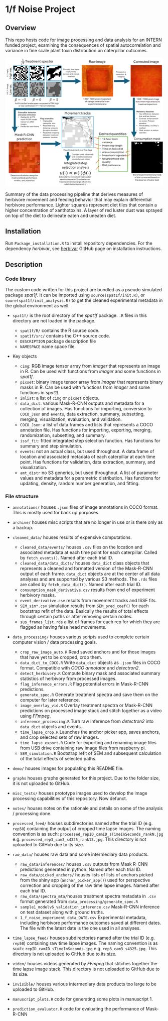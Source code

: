 # 1/f Noise Project

## Overview

This repo hosts code for image processing and data analysis for an INTERN funded project, examining the consequences of spatial autocorrelation and variance in fine scale plant toxin distribution on caterpillar outcomes. 




![**Manuscript 1 methods figure**](demo/methods_figure.png)

Summary of the data processing pipeline that derives measures of herbivore movement and feeding behavior that may explain differential herbivore performance. Lighter squares represent diet tiles that contain a higher concentration of xanthotoxins. A layer of red luster dust was sprayed on top of the diet to delineate eaten and uneaten diet. 




## Installation

Run `Package_installation.R` to install repository dependencies. For the dependency *herbivar*, see  [herbivar](https://github.com/vsbpan/herbivar) GitHub page on installation instructions. 


## Description

### Code library 

The custom code written for this project are bundled as a pseudo simulated package *spat1f*. It can be imported using `source(spat1f/init.R)`, or `soure(spat1f/init_analysis.R)` to get the cleaned experimental metadata in the global environment as well.  


* `spat1f/` is the root directory of the *spat1f* package. `.R` files in this directory are not loaded in the package. 
    * `spat1f/R/` contains the R source code. 
    * `spat1f/src/` contains the C++ source code.
    * `DESCRIPTION` package description file
    * `NAMESPACE` name space file

* Key objects
    * `cimg`: RGB image tensor array from *imager* that represents an image in R. Can be used with functions from *imager* and some functions in *spat1f*.
    * `pixset`: binary image tensor array from *imager* that represents binary masks in R. Can be used with functions from *imager* and some functions in *spat1f*. 
    * `imlist`: a list of `cimg` or `pixset` objects. 
    * `data_dict`: various Mask-R-CNN outputs and metadata for a collection of images. Has functions for importing, conversion to `COCO_Json` and `events`, data extraction, summary, subsetting, merging, visualization, evaluation, and validation. 
    * `COCO_Json`: a list of data.frames and lists that represents a COCO annotation file. Has functions for importing, exporting, merging, randomization, subsetting, and summary. 
    * `issf_fit`: fitted integrated step selection function. Has functions for summary and step simulation.
    * `events`: not an actual class, but used throughout. A data.frame of location and associated metadata of each caterpillar at each time point. Has functions for validation, data extraction, summary, and visualization.
    * `amt_distr` no S3 generics, but used throughout. A list of parameter values and metadata for a parametric distribution. Has functions for updating, density, random number generation, and fitting. 


### File structure

* `annotations/` houses `.json` files of image annotations in COCO format. This is mostly used for back up purposes. 

* `archive/` houses misc scripts that are no longer in use or is there only as a backup. 

* `cleaned_data/` houses results of expensive computations. 
    * `cleaned_data/events/` houses `.csv` files on the location and associated metadata at each time point for each caterpillar. Called by `fetch_events()`. Named after each trial ID. 
    * `cleaned_data/data_dicts/` houses `data_dict` class objects that represents a cleaned and formatted version of the Mask-R-CNN output of each frame. `data_dict` objects are at the center of all data analyses and are supported by various S3 methods. The `.rds` files are called by `fetch_data_dict()`. Named after each trial ID. 
    * `consumption_mask_derivative.csv` results from end of experiment herbivory masks. 
    * `event_derivative.csv` results from movement tracks and ISSF fits. 
    * `SEM_sim*.csv` simulation results from `SEM_pred_coef()` for each bootstrap refit of the data. Basically the results of total effects through certain paths or after removing certain nodes. 
    * `sus_frames_list.rds` a list of frames for each rep for which they are flagged as having false head movements. 

* `data_processing/` houses various scripts used to complete certain computer vision / data processing goals. 
    * `crop_raw_image_auto.R` Read saved anchors and for those images that have yet to be cropped, crop them. 
    * `data_dict_to_COCO.R` Write `data_dict` objects as `.json` files in COCO format. Compatible with *COCO annotator* and *detectron2*.  
    * `detect_herbivory.R` Compute binary mask and associated summary statistics of herbivory from processed images. 
    * `flag_inference_errors.R` Flag potential errors in Mask-R-CNN predictions.  
    * `generate_spec.R` Generate treatment spectra and save them on the computer for later reference.  
    * `image_overlay_vid.R` Overlay treatment spectra or Mask-R-CNN predictions on processed image stack and stitch together as a video using *FFmpeg*. 
    * `inference_processing.R` Turn raw inference from *detectron2* into `data_dict` objects and events. 
    * `time_lapse_crop.R` Launches the anchor picker app, saves anchors, and crop selected sets of raw images. 
    * `time_lapse_export.R` Code for exporting and renaming image files from USB drive containing raw image files from raspberry pi. 
    * `SEM_simulation.R` Bootstrap refit of SEM and subsequent calculation of the total effects of selected paths. 

* `demo/` houses images for populating this README file. 

* `graphs` houses graphs generated for this project. Due to the folder size, it is not uploaded to GitHub. 

* `misc_tests/` houses prototype images used to develop the image processing capabilities of this repository. Now defunct. 

* `notes/` houses notes on the rationale and details on some of the analysis / processing done. 

* `processed_feed/` houses subdirectories named after the trial ID (e.g. `rep50`) containing the output of cropped time lapse images. The naming convention is as such: `processed_repID_camID_sTimeInSeconds_rankN.jpg` e.g. `processed_rep3_cam3_s4325_rank13.jpg`. This directory is not uploaded to GitHub due to its size. 

* `raw_data/` houses raw data and some intermediary data products. 
    * `raw_data/inferences/` houses `.csv` outputs from Mask R-CNN predictions generated in python. Named after each trial ID.  
    * `raw_data/picked_anchors/` houses lists of lists of anchors picked from the shiny app (`anchor_picker_app()`) used for perspective correction and cropping of the raw time lapse images. Named after each trial ID. 
    * `raw_data/spectra_mta/`houses treatment spectra metadata in `.csv` format generated from `data_processing/generate_spec.R`
    * `sample1_modelv6_validation_inference.csv` Mask-R-CNN inference on test dataset along with ground truths. 
    * `1_f_noise_experiment data_DATE.csv` Experimental metadata, including herbivore performance outcomes saved at different dates. The file with the latest date is the one used in all analyses. 

* `time_lapse_feed/` houses subdirectories named after the trial ID (e.g. `rep50`) containing raw time lapse images. The naming convention is as such: `repID_camID_sTimeInSeconds.jpg` e.g. `rep3_cam3_s4325.jpg`. This directory is not uploaded to GitHub due to its size. 

* `video/` houses videos generated by *FFmpeg* that stitches together the time lapse image stack. This directory is not uploaded to GitHub due to its size. 

* `invisible/` houses various intermediary data products too large to be uploaded to GitHub. 

* `manuscript_plots.R` code for generating some plots in manuscript 1.

* `prediction_evaluator.R` code for evaluating the performance of Mask-R-CNN


















